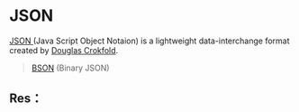 # JSON
[JSON ](https://www.json.org/json-en.html)(Java Script Object Notaion) is a lightweight data-interchange format created by [Douglas Crokfold](https://www.crockford.com/solitaire.html). 

> [BSON](https://bsonspec.org/#/) (Binary JSON)

## Res：

